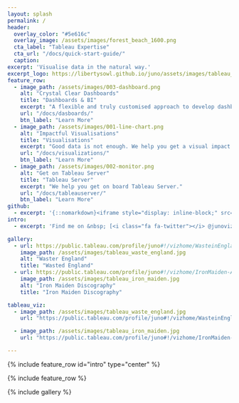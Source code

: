 ```yaml
---
layout: splash
permalink: /
header:
  overlay_color: "#5e616c"
  overlay_image: /assets/images/forest_beach_1600.png
  cta_label: "Tableau Expertise"
  cta_url: "/docs/quick-start-guide/"
  caption:
excerpt: 'Visualise data in the natural way.'
excerpt_logo: https://libertysowl.github.io/juno/assets/images/tableau_logo.png
feature_row:
  - image_path: /assets/images/003-dashboard.png
    alt: "Crystal Clear Dashboards"
    title: "Dashboards & BI"
    excerpt: "A flexible and truly customised approach to develop dashboards and business intelligence solutions."
    url: "/docs/dasboards/"
    btn_label: "Learn More"
  - image_path: /assets/images/001-line-chart.png
    alt: "Impactful Visualisations"
    title: "Visualisations"
    excerpt: "Good data is not enough. We help you get a visual impact with it."
    url: "/docs/visualizations/"
    btn_label: "Learn More"
  - image_path: /assets/images/002-monitor.png
    alt: "Get on Tableau Server"
    title: "Tableau Server"
    excerpt: "We help you get on board Tableau Server."
    url: "/docs/tableauserver/"
    btn_label: "Learn More"
github:
  - excerpt: '{::nomarkdown}<iframe style="display: inline-block;" src="https://ghbtns.com/github-btn.html?user=mmistakes&repo=minimal-mistakes&type=star&count=true&size=large" frameborder="0" scrolling="0" width="160px" height="30px"></iframe> <iframe style="display: inline-block;" src="https://ghbtns.com/github-btn.html?user=mmistakes&repo=minimal-mistakes&type=fork&count=true&size=large" frameborder="0" scrolling="0" width="158px" height="30px"></iframe>{:/nomarkdown}'
intro:
  - excerpt: 'Find me on &nbsp; [<i class="fa fa-twitter"></i> @junoviz](https://twitter.com/junoviz){: .btn .btn--twitter}'

gallery:
  - url: https://public.tableau.com/profile/juno#!/vizhome/WasteinEngland-Whoproducesmoregarbageandwhorecyclesmore/WasteInEngland
    image_path: /assets/images/tableau_waste_england.jpg
    alt: "Waster England"
    title: "Wasted England"
  - url: https://public.tableau.com/profile/juno#!/vizhome/IronMaiden-AlbumsSingles/AlbumsSingles
    image_path: /assets/images/tableau_iron_maiden.jpg
    alt: "Iron Maiden Discography"
    title: "Iron Maiden Discography"

tableau_viz:
  - image_path: /assets/images/tableau_waste_england.jpg
    url: "https://public.tableau.com/profile/juno#!/vizhome/WasteinEngland-Whoproducesmoregarbageandwhorecyclesmore/WasteInEngland"

  - image_path: /assets/images/tableau_iron_maiden.jpg
    url: "https://public.tableau.com/profile/juno#!/vizhome/IronMaiden-AlbumsSingles/AlbumsSingles"

---
```


{% include feature_row id="intro" type="center" %}

{% include feature_row %}

{% include gallery %}
